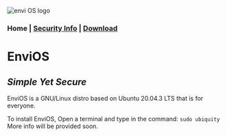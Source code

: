 ![envi OS logo](https://media.discordapp.net/attachments/877278030203088960/877561207027040346/unknown.png "EnviOS Logo")
### Home | [Security Info](https://lintine.github.io/EnviOS/SECURITY) | [Download](https://lintine.github.io/EnviOS/DOWNLOAD)
# EnviOS
## _Simple Yet Secure_
EnviOS is a GNU/Linux distro based on Ubuntu 20.04.3 LTS that is for everyone.

To install EnviOS, Open a terminal and type in the command:
```sudo ubiquity```
More info will be provided soon.
